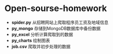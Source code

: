 # Open-sourse-homework
* **spider.py** 从招聘网站上爬取程序员工资及地域信息    
* **py_mongo** 存储到MongoDB数据库中备份数据  
* **py_excel** 分析计算爬取到的数据
* **py_charts** 绘制图表  
* **job.csv** 爬取并初步处理的数据
